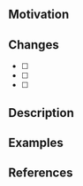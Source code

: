 ## Motivation
<!--- Why is this change required? What problem does it solve? -->
<!--- If it fixes an open issue, please link to the issue here -->

## Changes
<!--- List of changes, features and tasks -->

- [ ]
- [ ]
- [ ]

## Description
<!--- Describe your changes in detail -->

## Examples
<!--- Code examples, links to notebooks, etc.  -->

## References
<!--- Remove if not needed  -->

